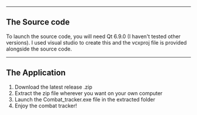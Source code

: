 ---------------
The Source code
---------------
To launch the source code, you will need Qt 6.9.0 (I haven't tested other versions).
I used visual studio to create this and the vcxproj file is provided alongside the source code.

---------------
The Application
---------------
1. Download the latest release .zip
2. Extract the zip file wherever you want on your own computer
3. Launch the Combat_tracker.exe file in the extracted folder
4. Enjoy the combat tracker!
